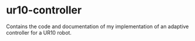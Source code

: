 # ur10-controller
Contains the code and documentation of my implementation of an adaptive controller for a UR10 robot.
